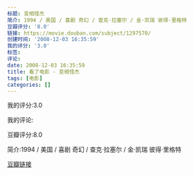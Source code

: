```yaml
---
标题: 变相怪杰
简介: 1994 / 美国 / 喜剧 奇幻 / 查克·拉塞尔 / 金·凯瑞 彼得·里格特
豆瓣评分: '8.0'
链接: https://movie.douban.com/subject/1297570/
创建时间: '2008-12-03 16:35:59'
我的评分: '3.0'
标签:
评论:
date: 2008-12-03 16:35:59
title: 看了电影 - 变相怪杰
tags: [电影]
categories: []
---
```


我的评分:3.0

我的评论:

豆瓣评分:8.0

简介:1994 / 美国 / 喜剧 奇幻 / 查克·拉塞尔 / 金·凯瑞 彼得·里格特

[豆瓣链接](https://movie.douban.com/subject/1297570/)

